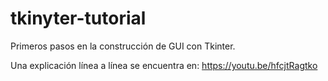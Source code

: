 # tkinyter-tutorial
Primeros pasos en la construcción de GUI con Tkinter.

Una explicación línea a línea se encuentra en: https://youtu.be/hfcjtRagtko

